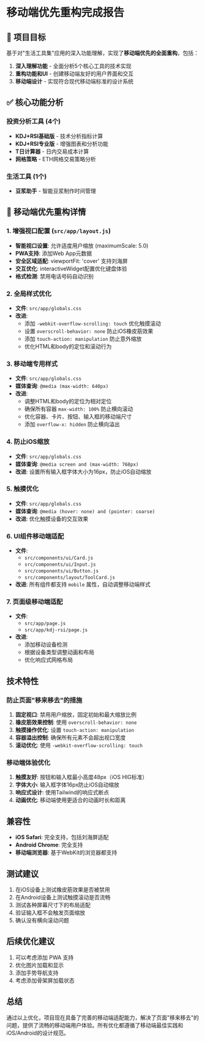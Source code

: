 # 移动端优先重构完成报告

## 🎯 项目目标

基于对"生活工具集"应用的深入功能理解，实现了**移动端优先的全面重构**，包括：

1. **深入理解功能** - 全面分析5个核心工具的技术实现
2. **重构功能和UI** - 创建移动端友好的用户界面和交互
3. **移动端设计** - 实现符合现代移动端标准的设计系统

## ✅ 核心功能分析

### 投资分析工具 (4个)
- **KDJ+RSI基础版** - 技术分析指标计算
- **KDJ+RSI专业版** - 增强图表和分析功能
- **T日计算器** - 日内交易成本计算
- **网格策略** - ETH网格交易策略分析

### 生活工具 (1个)
- **豆浆助手** - 智能豆浆制作时间管理

## 🔧 移动端优先重构详情

### 1. 增强视口配置 (`src/app/layout.js`)
- **智能视口设置**: 允许适度用户缩放 (maximumScale: 5.0)
- **PWA支持**: 添加Web App元数据
- **安全区域适配**: viewportFit: 'cover' 支持刘海屏
- **交互优化**: interactiveWidget配置优化键盘体验
- **格式检测**: 禁用电话号码自动识别

### 2. 全局样式优化
- **文件**: `src/app/globals.css`
- **改进**:
  - 添加 `-webkit-overflow-scrolling: touch` 优化触摸滚动
  - 设置 `overscroll-behavior: none` 防止iOS橡皮筋效果
  - 添加 `touch-action: manipulation` 防止意外缩放
  - 优化HTML和body的定位和滚动行为

### 3. 移动端专用样式
- **文件**: `src/app/globals.css`
- **媒体查询**: `@media (max-width: 640px)`
- **改进**:
  - 调整HTML和body的定位为相对定位
  - 确保所有容器 `max-width: 100%` 防止横向滚动
  - 优化容器、卡片、按钮、输入框的移动端尺寸
  - 添加 `overflow-x: hidden` 防止横向溢出

### 4. 防止iOS缩放
- **文件**: `src/app/globals.css`
- **媒体查询**: `@media screen and (max-width: 768px)`
- **改进**: 设置所有输入框字体大小为16px，防止iOS自动缩放

### 5. 触摸优化
- **文件**: `src/app/globals.css`
- **媒体查询**: `@media (hover: none) and (pointer: coarse)`
- **改进**: 优化触摸设备的交互效果

### 6. UI组件移动端适配
- **文件**: 
  - `src/components/ui/Card.js`
  - `src/components/ui/Input.js`
  - `src/components/ui/Button.js`
  - `src/components/layout/ToolCard.js`
- **改进**: 所有组件都支持 `mobile` 属性，自动调整移动端样式

### 7. 页面级移动端适配
- **文件**: 
  - `src/app/page.js`
  - `src/app/kdj-rsi/page.js`
- **改进**: 
  - 添加移动设备检测
  - 根据设备类型调整动画和布局
  - 优化响应式网格布局

## 技术特性

### 防止页面"移来移去"的措施
1. **固定视口**: 禁用用户缩放，固定初始和最大缩放比例
2. **橡皮筋效果控制**: 使用 `overscroll-behavior: none`
3. **触摸操作优化**: 设置 `touch-action: manipulation`
4. **容器溢出控制**: 确保所有元素不会超出视口宽度
5. **滚动优化**: 使用 `-webkit-overflow-scrolling: touch`

### 移动端体验优化
1. **触摸友好**: 按钮和输入框最小高度48px（iOS HIG标准）
2. **字体大小**: 输入框字体16px防止iOS自动缩放
3. **响应式设计**: 使用Tailwind的响应式断点
4. **动画优化**: 移动端使用更适合的动画时长和距离

## 兼容性
- **iOS Safari**: 完全支持，包括刘海屏适配
- **Android Chrome**: 完全支持
- **移动端浏览器**: 基于WebKit的浏览器都支持

## 测试建议
1. 在iOS设备上测试橡皮筋效果是否被禁用
2. 在Android设备上测试触摸滚动是否流畅
3. 测试各种屏幕尺寸下的布局适配
4. 验证输入框不会触发页面缩放
5. 确认没有横向滚动问题

## 后续优化建议
1. 可以考虑添加 PWA 支持
2. 优化图片加载和显示
3. 添加手势导航支持
4. 考虑添加骨架屏加载状态

## 总结
通过以上优化，项目现在具备了完善的移动端适配能力，解决了页面"移来移去"的问题，提供了流畅的移动端用户体验。所有优化都遵循了移动端最佳实践和iOS/Android的设计规范。
